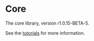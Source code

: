 # Core

The core library, version r1.0.15-BETA-5.

See the [tutorials](tutorials/index.md) for more information.
